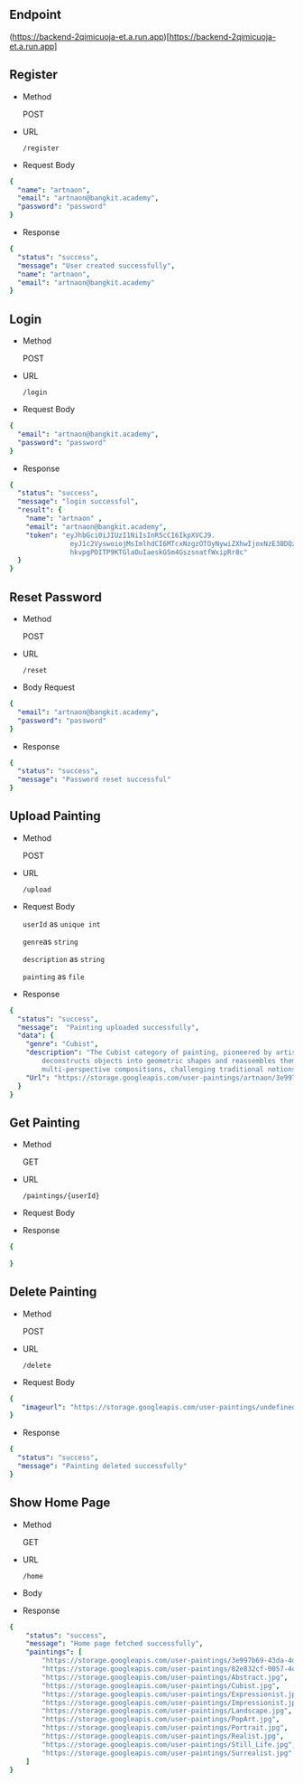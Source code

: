 ## Endpoint
(https://backend-2qimicuoja-et.a.run.app)[https://backend-2qimicuoja-et.a.run.app]

## Register
- Method

    POST
- URL

    `/register`

- Request Body

```yaml
{
  "name": "artnaon",
  "email": "artnaon@bangkit.academy",
  "password": "password"
}
```

- Response

```yaml
{
  "status": "success",
  "message": "User created successfully",
  "name": "artnaon",
  "email": "artnaon@bangkit.academy"
}
```

## Login
- Method

  POST

- URL

  `/login`

- Request Body 

```yaml 
{
  "email": "artnaon@bangkit.academy",
  "password": "password"
}
```

- Response

```yaml
{
  "status": "success",
  "message": "login successful",
  "result": {
    "name": "artnaon" ,
    "email": "artnaon@bangkit.academy",
    "token": "eyJhbGci0iJIUzI1NiIsInR5cCI6IkpXVCJ9.
               eyJ1c2VyswoiojMsImlhdCI6MTcxNzgzOTOyNywiZXhwIjoxNzE30DQzMDI310.
               hkvpgPOITP9KTGlaOuIaeskGSm4GszsnatfWxipRr8c"
  }
}
```

## Reset Password
- Method

  POST

- URL

  `/reset`

- Body Request

```yaml
{
  "email": "artnaon@bangkit.academy",
  "password": "password"
}
```

- Response

```yaml
{
  "status": "success",
  "message": "Password reset successful"
}
```

## Upload Painting
- Method

  POST

- URL

  `/upload`

- Request Body 

  `userId` as `unique int`

  `genre`as `string`

  `description` as `string`

  `painting` as `file`

- Response

``` yaml
{
  "status": "success",
  "message":  "Painting uploaded successfully",
  "data": {
    "genre": "Cubist",
    "description": "The Cubist category of painting, pioneered by artists like Picasso and Braque,
        deconstructs objects into geometric shapes and reassembles them in fragmented,
        multi-perspective compositions, challenging traditional notions of perspective and form.",
    "Url": "https://storage.googleapis.com/user-paintings/artnaon/3e997b69-43da-4da0-845d-09db84eca5ff-81657@bb-1652-4605-b8bd-feff20e207bd.jpg"
  }
}
```

## Get Painting
- Method

  GET

- URL

  `/paintings/{userId}`

- Request Body 




- Response

``` yaml
{
 
}
```

## Delete Painting
- Method

  POST

- URL

  `/delete`

- Request Body 

``` yaml
{
   "imageurl": "https://storage.googleapis.com/user-paintings/undefined/0ce7b9ef-83a5-4053-bc03-3956fc8b47f5-82e01801-73f4-47af-b72a-038a32d832bd.jpg"
}
```

- Response

``` yaml
{
  "status": "success",
  "message": "Painting deleted successfully"
}
```
## Show Home Page
- Method

  GET

- URL

  `/home`

- Body 



- Response

```yaml
{
    "status": "success",
    "message": "Home page fetched successfully",
    "paintings": [
        "https://storage.googleapis.com/user-paintings/3e997b69-43da-4da0-845d-09db84eca5ff-816570bb-1652-4605-b8bd-feff20e207bd.jpg",
        "https://storage.googleapis.com/user-paintings/82e832cf-0057-4cfa-8672-2605965d7d76-c6cbbf1e-5dc2-4a16-b4b8-24467e123a5e.jpg",
        "https://storage.googleapis.com/user-paintings/Abstract.jpg",
        "https://storage.googleapis.com/user-paintings/Cubist.jpg",
        "https://storage.googleapis.com/user-paintings/Expressionist.jpg",
        "https://storage.googleapis.com/user-paintings/Impressionist.jpg",
        "https://storage.googleapis.com/user-paintings/Landscape.jpg",
        "https://storage.googleapis.com/user-paintings/PopArt.jpg",
        "https://storage.googleapis.com/user-paintings/Portrait.jpg",
        "https://storage.googleapis.com/user-paintings/Realist.jpg",
        "https://storage.googleapis.com/user-paintings/Still_Life.jpg",
        "https://storage.googleapis.com/user-paintings/Surrealist.jpg"
    ]
}
```
